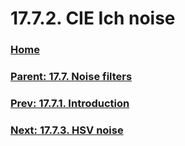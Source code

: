 # 17.7.2. CIE Ich noise

### [Home](./00-home.md)
### [Parent: 17.7. Noise filters](./17-07-00-noise-filters.md)
### [Prev: 17.7.1. Introduction](./17-07-01-introduction.md)
### [Next: 17.7.3. HSV noise](./17-07-03-hsv-noise.md)
